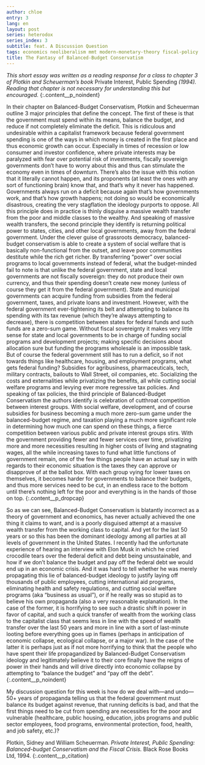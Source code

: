 ```yaml
---
author: chloe
entry: 3
lang: en
layout: post
series: heterodox
series_index: 3
subtitle: feat. A Discussion Question
tags: economics neoliberalism mmt modern-monetary-theory fiscal-policy propaganda welfare-economics
title: The Fantasy of Balanced-Budget Conservatism
---
```


_This short essay was written as a reading response for a class to chapter 3 of Plotkin and Scheuerman’s book_ Private Interest, Public Spending _(1994). Reading that chapter is not necessary for understanding this but encouraged._
{:.content__p_noindent}

In their chapter on Balanced-Budget Conservatism, Plotkin and Scheuerman outline 3 major principles that define the concept. The first of these is that the government must spend within its means, balance the budget, and reduce if not completely eliminate the deficit. This is ridiculous and undesirable within a capitalist framework because federal government spending is one of the ways in which money is created in the first place and thus economic growth can occur. Especially in times of recession or low consumer and investor confidence, where private interests may be paralyzed with fear over potential risk of investments, fiscally sovereign governments don’t have to worry about this and thus can stimulate the economy even in times of downturn. There’s also the issue with this notion that it literally cannot happen, and its proponents (at least the ones with any sort of functioning brain) know that, and that’s why it never has happened. Governments always run on a deficit because again that’s how governments work, and that’s how growth happens; not doing so would be economically disastrous, creating the very stagflation the ideology purports to oppose. All this principle does in practice is thinly disguise a massive wealth transfer from the poor and middle classes to the wealthy. And speaking of massive wealth transfers, the second principle they identify is returning political power to states, cities, and other local governments, away from the federal government. Under the clever guise of grassroots democracy, balanced-budget conservatism is able to create a system of social welfare that is basically non-functional from the outset, and leave poor communities destitute while the rich get richer. By transferring “power” over social programs to local governments instead of federal, what the budget-minded fail to note is that unlike the federal government, state and local governments are not fiscally sovereign: they do not produce their own currency, and thus their spending doesn’t create new money (unless of course they get it from the federal government). State and municipal governments can acquire funding from subsidies from the federal government, taxes, and private loans and investment. However, with the federal government ever-tightening its belt and attempting to balance its spending with its tax revenue (which they’re always attempting to decrease), there is competition between states for federal funds and such funds are a zero-sum game. Without fiscal sovereignty it makes very little sense for state and local governments to be in charge of funding social programs and development projects; making specific decisions about allocation sure but funding the programs wholesale is an impossible task. But of course the federal government still has to run a deficit, so if not towards things like healthcare, housing, and employment programs, what gets federal funding? Subsidies for agribusiness, pharmaceuticals, tech, military contracts, bailouts to Wall Street, oil companies, etc. Socializing the costs and externalities while privatizing the benefits, all while cutting social welfare programs and levying ever more regressive tax policies. And speaking of tax policies, the third principle of Balanced-Budget Conservatism the authors identify is celebration of cutthroat competition between interest groups. With social welfare, development, and of course subsidies for business becoming a much more zero-sum game under the balanced-budget regime, and taxation playing a much more significant role in determining how much one can spend on these things, a fierce competition between various public and private interest groups stirs. With the government providing fewer and fewer services over time, privatizing more and more necessities resulting in higher costs of living and stagnating wages, all the while increasing taxes to fund what little functions of government remain, one of the few things people have an actual say in with regards to their economic situation is the taxes they can approve or disapprove of at the ballot box. With each group vying for lower taxes on themselves, it becomes harder for governments to balance their budgets, and thus more services need to be cut, in an endless race to the bottom until there’s nothing left for the poor and everything is in the hands of those on top.
{:.content__p_dropcap}

So as we can see, Balanced-Budget Conservatism is blatantly incorrect as a theory of government and economics, has never actually achieved the one thing it claims to want, and is a poorly disguised attempt at a massive wealth transfer from the working class to capital. And yet for the last 50 years or so this has been the dominant ideology among all parties at all levels of government in the United States. I recently had the unfortunate experience of hearing an interview with Elon Musk in which he cried crocodile tears over the federal deficit and debt being unsustainable, and how if we don’t balance the budget and pay off the federal debt we would end up in an economic crisis. And it was hard to tell whether he was merely propagating this lie of balanced-budget ideology to justify laying off thousands of public employees, cutting international aid programs, eliminating health and safety regulations, and cutting social welfare programs (aka “business as usual”), or if he really was so stupid as to believe his own propaganda (also a very reasonable explanation). In the case of the former, it is horrifying to see such a drastic shift in power in favor of capital, and such a quick transfer of wealth from the working class to the capitalist class that seems less in line with the speed of wealth transfer over the last 50 years and more in line with a sort of last-minute looting before everything goes up in flames (perhaps in anticipation of economic collapse, ecological collapse, or a major war). In the case of the latter it is perhaps just as if not more horrifying to think that the people who have spent their life propagandized by Balanced-Budget Conservatism ideology and legitimately believe it to their core finally have the reigns of power in their hands and will drive directly into economic collapse by attempting to “balance the budget” and “pay off the debt”.
{:.content__p_noindent}
 
My discussion question for this week is how do we deal with—and undo—50+ years of propaganda telling us that the federal government must balance its budget against revenue, that running deficits is bad, and that the first things need to be cut from spending are necessities for the poor and vulnerable (healthcare, public housing, education, jobs programs and public sector employees, food programs, environmental protection, food, health, and job safety, etc.)?

Plotkin, Sidney and William Scheuerman. _Private Interest, Public Spending: Balanced-budget Conservatism and the Fiscal Crisis._ Black Rose Books Ltd, 1994.
{:.content__p_citation}